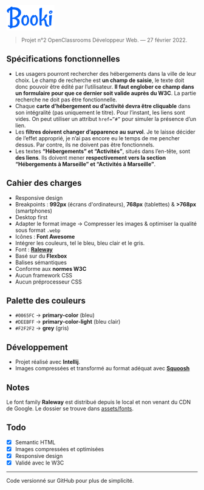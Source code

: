 ![Booki logo](assets/images/booki.png)

> Projet n°2 OpenClassrooms Développeur Web. — 27 février 2022.

## Spécifications fonctionnelles

- Les usagers pourront rechercher des hébergements dans la ville de
leur choix. Le champ de recherche est **un champ de saisie**, le texte
doit donc pouvoir être édité par l’utilisateur. **Il faut englober ce
champ dans un formulaire pour que ce dernier soit valide auprès du
W3C**. La partie recherche ne doit pas être fonctionnelle.
- Chaque **carte d’hébergement ou d’activité devra être cliquable** dans
son intégralité (pas uniquement le titre). Pour l’instant, les liens sont
vides. On peut utiliser un attribut `href=”#”` pour simuler la
présence d’un lien.
- Les **filtres doivent changer d’apparence au survol**. Je te laisse décider
de l’effet approprié, je n’ai pas encore eu le temps de me pencher
dessus. Par contre, ils ne doivent pas être fonctionnels.
- Les textes **“Hébergements” et “Activités”**, situés dans l’en-tête, sont
**des liens**. Ils doivent mener **respectivement vers la section
“Hébergements à Marseille” et “Activités à Marseille”**.


## Cahier des charges

- Responsive design
- Breakpoints : **992px** (écrans d'ordinateurs), **768px** (tablettes) & **>768px** (smartphones)
- Desktop first
- Adapter le format image → Compresser les images & optimiser la qualité sous format `.webp`
- Icônes : **Font Awesome** 
- Intégrer les couleurs, tel le bleu, bleu clair et le gris.
- Font : **[Raleway](https://fonts.google.com/specimen/Raleway)** 
- Basé sur du **Flexbox**
- Balises sémantiques
- Conforme aux **normes W3C**
- Aucun framework CSS
- Aucun préprocesseur CSS

## Palette des couleurs

- `#0065FC` → **primary-color** (bleu)
- `#DEEBFF` → **primary-color-light** (bleu clair)
- `#F2F2F2` → **grey** (gris)

## Développement

- Projet réalisé avec **Intellij**. 
- Images compressées et transformé au format adéquat avec **[Squoosh](https://squoosh.app/)**

## Notes

Le font family **Raleway** est distribué depuis le local et non venant du CDN de Google.
Le dossier se trouve dans [assets/fonts](assets/fonts).

## Todo 

- [x] Semantic HTML
- [x] Images compressées et optimisées
- [x] Responsive design
- [x] Validé avec le W3C

____

Code versionné sur GitHub pour plus de simplicité.
